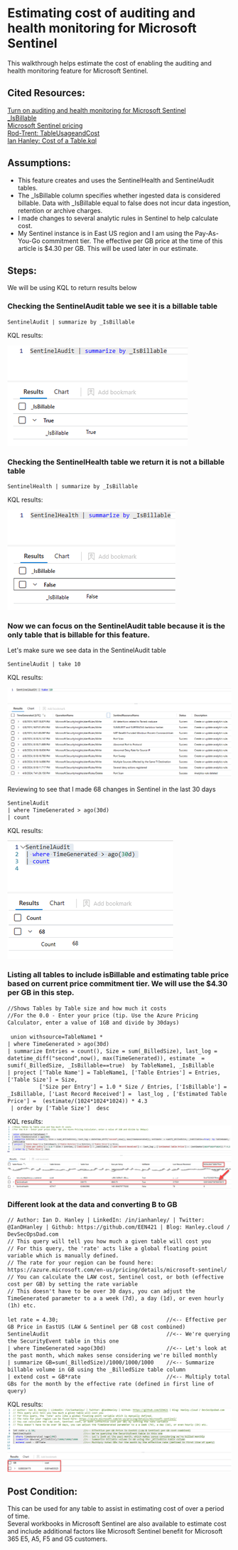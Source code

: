 # Estimating cost of auditing and health monitoring for Microsoft Sentinel

This walkthrough helps estimate the cost of enabling the auditing and health monitoring feature for Microsoft Sentinel.

## Cited Resources:
[Turn on auditing and health monitoring for Microsoft Sentinel](https://learn.microsoft.com/en-us/azure/sentinel/enable-monitoring) <br/>
[_IsBillable](https://learn.microsoft.com/en-US/azure/azure-monitor/logs/log-standard-columns#_isbillable) <br/>
[Microsoft Sentinel pricing](https://azure.microsoft.com/en-us/pricing/details/microsoft-sentinel/) <br/>
[Rod-Trent: TableUsageandCost](https://github.com/rod-trent/SentinelKQL/blob/master/TableUsageandCost.txt) <br/>
[Ian Hanley: Cost of a Table.kql](https://github.com/EEN421/KQL-Queries/blob/Main/Cost%20of%20a%20Table.kql) <br/>

## Assumptions:

- This feature creates and uses the SentinelHealth and SentinelAudit tables.
- The _IsBillable column specifies whether ingested data is considered billable. Data with _IsBillable equal to false does not incur data ingestion, retention or archive charges.
- I made changes to several analytic rules in Sentinel to help calculate cost.
- My Sentinel instance is in East US region and I am using the Pay-As-You-Go commitment tier.  The effective per GB price at the time of this article is $4.30 per GB.  This will be used later in our estimate.
## Steps:

We will be using KQL to return results below

### Checking the SentinelAudit table we see it is a billable table

```kusto
SentinelAudit | summarize by _IsBillable
```

KQL results:

![kql results](images/EstimatingCost-AuditingHealthMonitoringFeatureSentinel-1.png)

### Checking the SentinelHealth table we return it is not a billable table

```kusto
SentinelHealth | summarize by _IsBillable
```

KQL results:

![kql results](images/EstimatingCost-AuditingHealthMonitoringFeatureSentinel-2.png)

### Now we can focus on the SentinelAudit table because it is the only table that is billable for this feature.
Let's make sure we see data in the SentinelAudit table

```kusto
SentinelAudit | take 10
```

KQL results:

![kql results](images/EstimatingCost-AuditingHealthMonitoringFeatureSentinel-3.png)

Reviewing to see that I made 68 changes in Sentinel in the last 30 days

```kusto
SentinelAudit
| where TimeGenerated > ago(30d)
| count
```

KQL results:

![kql results](images/EstimatingCost-AuditingHealthMonitoringFeatureSentinel-4.png)

### Listing all tables to include isBillable and estimating table price based on current price commitment tier.  We will use the $4.30 per GB in this step.

```kusto
//Shows Tables by Table size and how much it costs
//For the 0.0 - Enter your price (tip. Use the Azure Pricing Calculator, enter a value of 1GB and divide by 30days)

 union withsource=TableName1 *
| where TimeGenerated > ago(30d)
| summarize Entries = count(), Size = sum(_BilledSize), last_log = datetime_diff("second",now(), max(TimeGenerated)), estimate  = sumif(_BilledSize, _IsBillable==true)  by TableName1, _IsBillable
| project ['Table Name'] = TableName1, ['Table Entries'] = Entries, ['Table Size'] = Size,
          ['Size per Entry'] = 1.0 * Size / Entries, ['IsBillable'] = _IsBillable, ['Last Record Received'] =  last_log , ['Estimated Table Price'] =  (estimate/(1024*1024*1024)) * 4.3
 | order by ['Table Size']  desc
```

KQL results:
![kql results](images/EstimatingCost-AuditingHealthMonitoringFeatureSentinel-5.png)

### Different look at the data and converting B to GB

```kusto
// Author: Ian D. Hanley | LinkedIn: /in/ianhanley/ | Twitter: @IanDHanley | Github: https://github.com/EEN421 | Blog: Hanley.cloud / DevSecOpsDad.com
// This query will tell you how much a given table will cost you
// For this query, the 'rate' acts like a global floating point variable which is manually defined.
// The rate for your region can be found here: https://azure.microsoft.com/en-us/pricing/details/microsoft-sentinel/
// You can calculate the LAW cost, Sentinel cost, or both (effective cost per GB) by setting the rate variable
// This doesn't have to be over 30 days, you can adjust the TimeGenerated parameter to a a week (7d), a day (1d), or even hourly (1h) etc.

let rate = 4.30;                                  //<-- Effective per GB Price in EastUS (LAW & Sentinel per GB cost combined)
SentinelAudit                                     //<-- We're querying the SecurityEvent table in this one
| where TimeGenerated >ago(30d)                   //<-- Let's look at the past month, which makes sense considering we're billed monthly
| summarize GB=sum(_BilledSize)/1000/1000/1000    //<-- Summarize billable volume in GB using the _BilledSize table column
| extend cost = GB*rate                           //<-- Multiply total GBs for the month by the effective rate (defined in first line of query)
```

KQL results:
![kql results](images/EstimatingCost-AuditingHealthMonitoringFeatureSentinel-6.png)

## Post Condition:

This can be used for any table to assist in estimating cost of over a period of time.  
Several workbooks in Microsoft Sentinel are also available to estimate cost and include additional factors like Microsoft Sentinel benefit for Microsoft 365 E5, A5, F5 and G5 customers.

